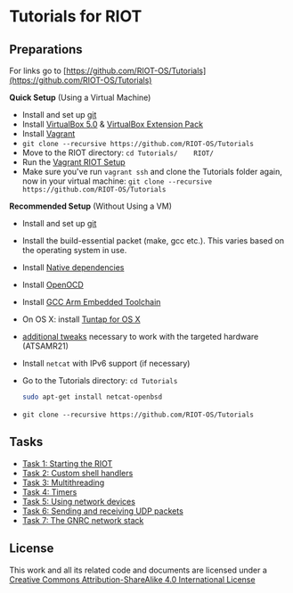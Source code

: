 # Tutorials for RIOT

## Preparations

For links go to [https://github.com/RIOT-OS/Tutorials](https://github.com/RIOT-OS/Tutorials)

**Quick Setup** (Using a Virtual Machine)

* Install and set up [git](https://help.github.com/articles/set-up-git/)
* Install [VirtualBox 5.0](https://www.virtualbox.org/wiki/Download_Old_Builds_5_0) & [VirtualBox Extension Pack](https://www.virtualbox.org/wiki/Downloads)
* Install [Vagrant](https://www.vagrantup.com/downloads.html)
* `git clone --recursive https://github.com/RIOT-OS/Tutorials`
* Move to the RIOT directory: `cd Tutorials/    RIOT/`
* Run the [Vagrant RIOT Setup](https://github.com/RIOT-OS/RIOT/blob/master/dist/tools/vagrant/README.md)
* Make sure you've run `vagrant ssh` and clone the Tutorials folder again, now in your virtual machine: `git clone --recursive https://github.com/RIOT-OS/Tutorials`

**Recommended Setup** (Without Using a VM)

* Install and set up [git](https://help.github.com/articles/set-up-git/)
* Install the build-essential packet (make, gcc etc.). This varies based on the operating system in use.
* Install [Native dependencies](https://github.com/RIOT-OS/RIOT/wiki/Family:-native#dependencies)
* Install [OpenOCD](https://github.com/RIOT-OS/RIOT/wiki/OpenOCD)
* Install [GCC Arm Embedded Toolchain](https://launchpad.net/gcc-arm-embedded)
* On OS X: install [Tuntap for OS X](http://tuntaposx.sourceforge.net/)
* [additional tweaks](https://github.com/RIOT-OS/RIOT/wiki/Board:-Samr21-xpro) necessary to work with the targeted hardware (ATSAMR21)
* Install `netcat` with IPv6 support (if necessary)
* Go to the Tutorials directory: `cd Tutorials`

  ```bash
  sudo apt-get install netcat-openbsd
  ```

* `git clone --recursive https://github.com/RIOT-OS/Tutorials`

## Tasks
* [Task 1: Starting the RIOT](task-01/)
* [Task 2: Custom shell handlers](task-02/)
* [Task 3: Multithreading](task-03/)
* [Task 4: Timers](task-04/)
* [Task 5: Using network devices](task-05/)
* [Task 6: Sending and receiving UDP packets](task-06/)
* [Task 7: The GNRC network stack](task-07/)

## License
This work and all its related code and documents are licensed under a
[Creative Commons Attribution-ShareAlike 4.0 International License](http://creativecommons.org/licenses/by-sa/4.0/)
